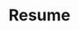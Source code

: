 ---
layout: redirect
title: "Resume"
redirect_to: "/SandeepSalwan_Resume.pdf"
permalink: /resume/
--- 